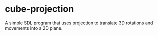 # cube-projection
A simple SDL program that uses projection to translate 3D rotations and movements into a 2D plane.
